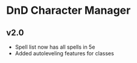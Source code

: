 # DnD Character Manager

## v2.0
* Spell list now has all spells in 5e
* Added autoleveling features for classes
